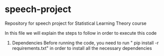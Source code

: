 # speech-project
Repository for speech project for Statistical Learning Theory course

In this file we will explain the steps to follow in order to execute this code

1. Dependencies
Before running the code, you need to run " pip install -r requirements.txt" in order to install all the necessary dependencies